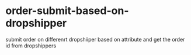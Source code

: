 # order-submit-based-on-dropshipper
submit order on differenrt dropshiiper based on attribute and get the order id from dropshippers
